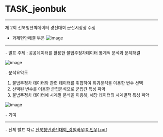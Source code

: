 # TASK_jeonbuk
---
제 2회 전북청년빅데이터 경진대회 군산시장상 수상
- 과제현안해결 부분
![image](https://github.com/user-attachments/assets/79096e2e-3c69-4c00-a69c-6e077784a574)

---
`-` 발표 주제 : 공공데이터를 활용한 불법주정차데이터 통계적 분석과 문제해결

![image](https://github.com/user-attachments/assets/09362d94-d309-4ea2-b44c-9081709ee311)

`-` 분석요약도

1. 불법주정차 데이터와 관련 데이터를 취합하여 회귀분석을 이용한 변수 선택
2. 선택된 변수를 이용한 군집분석으로 군집간 특성 파악
3. 불법주정차 데이터에 시계열 분석을 이용해, 해당 데이터의 시계열적 특성 파악

![image](https://github.com/user-attachments/assets/a96f0ee5-2df5-4331-9332-335936d0f24f)

`-` 기여

---

`-` 전체 발표 자료
[전북청년경진대회_강철바우[이민우].pdf](https://github.com/user-attachments/files/18019910/_.pdf)
